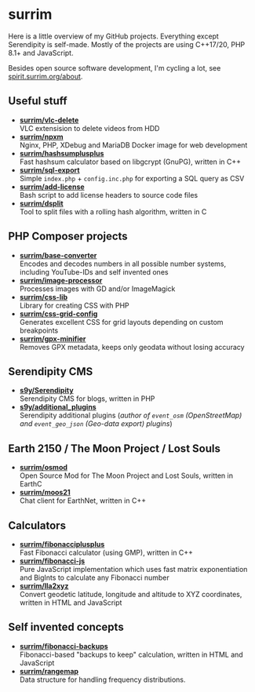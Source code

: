 # surrim

Here is a little overview of my GitHub projects. Everything except Serendipity is self-made. Mostly of the projects are using C++17/20, PHP 8.1+ and JavaScript.

Besides open source software development, I'm cycling a lot, see [spirit.surrim.org/about](https://spirit.surrim.org/about).

## Useful stuff
- **[surrim/vlc-delete](https://github.com/surrim/vlc-delete)**  
  VLC extensision to delete videos from HDD
- **[surrim/npxm](https://github.com/surrim/npxm)**  
  Nginx, PHP, XDebug and MariaDB Docker image for web development
- **[surrim/hashsumplusplus](https://github.com/surrim/hashsumplusplus)**  
  Fast hashsum calculator based on libgcrypt (GnuPG), written in C++
- **[surrim/sql-export](https://github.com/surrim/sql-export)**  
  Simple `index.php` + `config.inc.php` for exporting a SQL query as CSV
- **[surrim/add-license](https://github.com/surrim/add-license)**  
  Bash script to add license headers to source code files
- **[surrim/dsplit](https://github.com/surrim/dsplit)**  
  Tool to split files with a rolling hash algorithm, written in C

## PHP Composer projects
- **[surrim/base-converter](https://github.com/surrim/base-converter)**  
  Encodes and decodes numbers in all possible number systems, including YouTube-IDs and self invented ones
- **[surrim/image-processor](https://github.com/surrim/image-processor)**  
  Processes images with GD and/or ImageMagick
- **[surrim/css-lib](https://github.com/surrim/css-lib)**  
  Library for creating CSS with PHP
- **[surrim/css-grid-config](https://github.com/surrim/css-grid-config)**  
  Generates excellent CSS for grid layouts depending on custom breakpoints
- **[surrim/gpx-minifier](https://github.com/surrim/gpx-minifier)**  
  Removes GPX metadata, keeps only geodata without losing accuracy

## Serendipity CMS
- **[s9y/Serendipity](https://github.com/surrim/Serendipity)**  
  Serendipity CMS for blogs, written in PHP
- **[s9y/additional_plugins](https://github.com/surrim/additional_plugins)**  
  Serendipity additional plugins (_author of `event_osm` (OpenStreetMap) and `event_geo_json` (Geo-data export) plugins_)

## Earth 2150 / The Moon Project / Lost Souls
- **[surrim/osmod](https://github.com/surrim/osmod)**  
  Open Source Mod for The Moon Project and Lost Souls, written in EarthC
- **[surrim/moos21](https://github.com/surrim/moos21)**  
  Chat client for EarthNet, written in C++

## Calculators
- **[surrim/fibonacciplusplus](https://github.com/surrim/fibonacciplusplus)**  
  Fast Fibonacci calculator (using GMP), written in C++
- **[surrim/fibonacci-js](https://github.com/surrim/fibonacci-js)**  
  Pure JavaScript implementation which uses fast matrix exponentiation and BigInts to calculate any Fibonacci number
- **[surrim/lla2xyz](https://github.com/surrim/lla2xyz)**  
  Convert geodetic latitude, longitude and altitude to XYZ coordinates, written in HTML and JavaScript

## Self invented concepts
- **[surrim/fibonacci-backups](https://github.com/surrim/fibonacci-backups)**  
  Fibonacci-based "backups to keep" calculation, written in HTML and JavaScript
- **[surrim/rangemap](https://github.com/surrim/rangemap)**  
  Data structure for handling frequency distributions.
